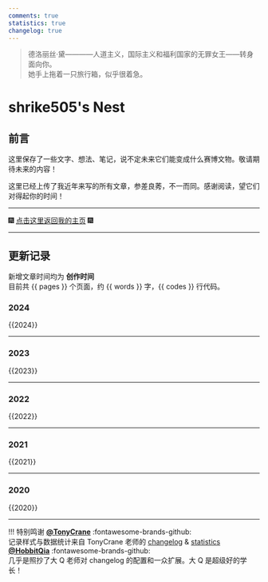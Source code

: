 ```yaml
---
comments: true
statistics: true
changelog: true
---
```


> 德洛丽丝·黛————人道主义，国际主义和福利国家的无罪女王——转身面向你。  
> 她手上拖着一只旅行箱，似乎很着急。

# shrike505's Nest
## 前言

这里保存了一些文字、想法、笔记，说不定未来它们能变成什么赛博文物。敬请期待未来的内容！
  
这里已经上传了我近年来写的所有文章，参差良莠，不一而同。感谢阅读，望它们对得起你的时间！

***

:fireworks: [点击这里返回我的主页](https://shrike505.cc/) :fireworks:

***

  
## 更新记录

新增文章时间均为 __创作时间__  
目前共 {{ pages }} 个页面，约 {{ words }} 字，{{ codes }} 行代码。  

### 2024  
{{2024}}

---  

### 2023
{{2023}}

---

### 2022
{{2022}}

---

### 2021
{{2021}}

---

### 2020
{{2020}}


---

!!! 特别鸣谢
    [**@TonyCrane**](https://github.com/TonyCrane) :fontawesome-brands-github:  
    记录样式与数据统计来自 TonyCrane 老师的 [changelog](https://github.com/TonyCrane/mkdocs-changelog-plugin) & [statistics](https://github.com/TonyCrane/mkdocs-statistics-plugin)  
    [**@HobbitQia**](https://github.com/HobbitQia/) :fontawesome-brands-github:  
    几乎是照抄了大 Q 老师对 changelog 的配置和一众扩展。大 Q 是超级好的学长！